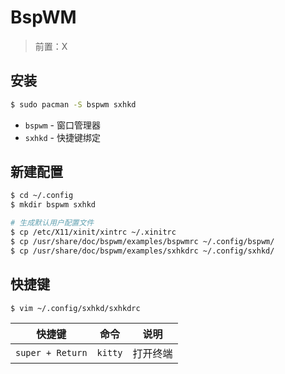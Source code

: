 # BspWM

> 前置：X

## 安装

```sh
$ sudo pacman -S bspwm sxhkd
```

- `bspwm` - 窗口管理器
- `sxhkd` - 快捷键绑定

## 新建配置

```sh
$ cd ~/.config
$ mkdir bspwm sxhkd

# 生成默认用户配置文件
$ cp /etc/X11/xinit/xintrc ~/.xinitrc
$ cp /usr/share/doc/bspwm/examples/bspwmrc ~/.config/bspwm/
$ cp /usr/share/doc/bspwm/examples/sxhkdrc ~/.config/sxhkd/
```

## 快捷键

`$ vim ~/.config/sxhkd/sxhkdrc`

|快捷键|命令|说明|
|-|-|-|
|`super + Return`|`kitty`|打开终端|
